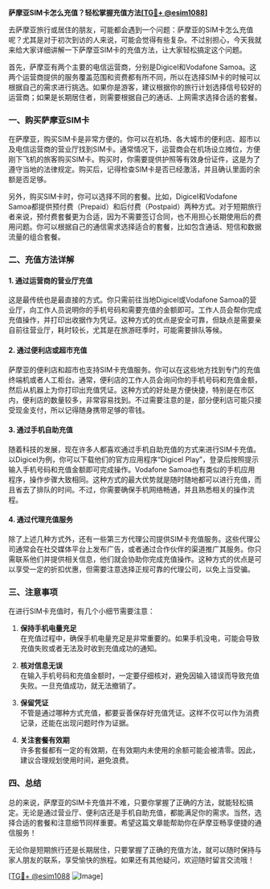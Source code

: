 **萨摩亚SIM卡怎么充值？轻松掌握充值方法[[TG💪+ @esim1088](https://t.me/s/esim1088)]**

去萨摩亚旅行或居住的朋友，可能都会遇到一个问题：萨摩亚的SIM卡怎么充值呢？尤其是对于初次到访的人来说，可能会觉得有些复杂。不过别担心，今天我就来给大家详细讲解一下萨摩亚SIM卡的充值方法，让大家轻松搞定这个问题。

首先，萨摩亚有两个主要的电信运营商，分别是Digicel和Vodafone Samoa。这两个运营商提供的服务覆盖范围和资费都有所不同，所以在选择SIM卡的时候可以根据自己的需求进行挑选。如果你是游客，建议根据你的旅行计划选择信号较好的运营商；如果是长期居住者，则需要根据自己的通话、上网需求选择合适的套餐。

### 一、购买萨摩亚SIM卡

在萨摩亚，购买SIM卡是非常方便的。你可以在机场、各大城市的便利店、超市以及电信运营商的营业厅找到SIM卡。通常情况下，运营商会在机场设立摊位，方便刚下飞机的旅客购买SIM卡。购买时，你需要提供护照等有效身份证件，这是为了遵守当地的法律规定。购买后，记得检查SIM卡是否已经激活，并且确认里面的余额是否足够。

另外，购买SIM卡时，你可以选择不同的套餐。比如，Digicel和Vodafone Samoa都提供预付费（Prepaid）和后付费（Postpaid）两种方式。对于短期旅行者来说，预付费套餐更为合适，因为不需要签订合同，也不用担心长期使用后的费用问题。你可以根据自己的通信需求选择适合的套餐，比如包含通话、短信和数据流量的组合套餐。

### 二、充值方法详解

#### 1. **通过运营商的营业厅充值**

这是最传统也是最直接的方式。你只需前往当地Digicel或Vodafone Samoa的营业厅，向工作人员说明你的手机号码和需要充值的金额即可。工作人员会帮你完成充值操作，并打印出收据作为凭证。这种方式的优点是安全可靠，但缺点是需要亲自前往营业厅，耗时较长，尤其是在旅游旺季时，可能需要排队等候。

#### 2. **通过便利店或超市充值**

萨摩亚的便利店和超市也支持SIM卡充值服务。你可以在这些地方找到专门的充值终端机或者人工柜台。通常，便利店的工作人员会询问你的手机号码和充值金额，然后从机器上为你打印出充值凭证。这种方式的好处是方便快捷，特别是在市区内，便利店的数量较多，非常容易找到。不过需要注意的是，部分便利店可能只接受现金支付，所以记得随身携带足够的零钱。

#### 3. **通过手机自助充值**

随着科技的发展，现在许多人都喜欢通过手机自助充值的方式来进行SIM卡充值。以Digicel为例，你可以下载他们的官方应用程序“Digicel Play”，登录后按照提示输入手机号码和充值金额即可完成操作。Vodafone Samoa也有类似的手机应用程序，操作步骤大致相同。这种方式的最大优势就是随时随地都可以进行充值，而且省去了排队的时间。不过，你需要确保手机网络畅通，并且熟悉相关的操作流程。

#### 4. **通过代理充值服务**

除了上述几种方式外，还有一些第三方代理公司提供SIM卡充值服务。这些代理公司通常会在社交媒体平台上发布广告，或者通过合作伙伴的渠道推广其服务。你只需联系他们并提供相关信息，他们就会协助你完成充值操作。这种方式的优点是可以享受一定的折扣优惠，但需要注意选择正规可靠的代理公司，以免上当受骗。

### 三、注意事项

在进行SIM卡充值时，有几个小细节需要注意：

1. **保持手机电量充足**  
   在充值过程中，确保手机电量充足是非常重要的。如果手机没电，可能会导致充值失败或者无法及时收到充值成功的通知。

2. **核对信息无误**  
   在输入手机号码和充值金额时，一定要仔细核对，避免因输入错误而导致充值失败。一旦充值成功，就无法撤销了。

3. **保留凭证**  
   不管是通过哪种方式充值，都要妥善保存好充值凭证。这样不仅可以作为消费记录，还能在出现问题时作为证据。

4. **关注套餐有效期**  
   许多套餐都有一定的有效期，在有效期内未使用的余额可能会被清零。因此，建议合理规划使用时间，避免浪费。

### 四、总结

总的来说，萨摩亚的SIM卡充值并不难，只要你掌握了正确的方法，就能轻松搞定。无论是通过营业厅、便利店还是手机自助充值，都能满足你的需求。当然，选择合适的套餐和注意细节同样重要。希望这篇文章能帮助你在萨摩亚畅享便捷的通信服务！

无论你是短期旅行还是长期居住，只要掌握了正确的充值方法，就可以随时保持与家人朋友的联系，享受愉快的旅程。如果还有其他疑问，欢迎随时留言交流哦！

[[TG💪+ @esim1088](https://t.me/s/esim1088) ![Image](https://i.postimg.cc/4NQfJmqS/Snipaste-2025-05-13-00-14-12.png)]